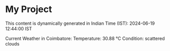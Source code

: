 # My Project

This content is dynamically generated in Indian Time (IST): 2024-06-19 12:44:00 IST


Current Weather in Coimbatore:
Temperature: 30.88 °C
Condition: scattered clouds
